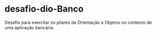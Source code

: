 # desafio-dio-Banco

Desafio para exercitar os pilares da Orientação a Objetos no contexto de uma aplicação bancária.
